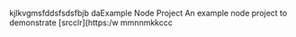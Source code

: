 kjlkvgmsfddsfsdsfbjb  daExample Node Project
An example node project to demonstrate [srcclr](https:/w
mmnnmkkccc
